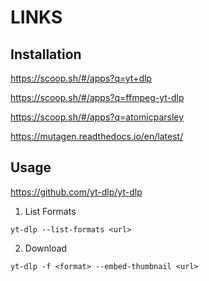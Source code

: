 # LINKS

## Installation

https://scoop.sh/#/apps?q=yt+dlp

https://scoop.sh/#/apps?q=ffmpeg-yt-dlp

https://scoop.sh/#/apps?q=atomicparsley

https://mutagen.readthedocs.io/en/latest/

## Usage

https://github.com/yt-dlp/yt-dlp

1. List Formats

```
yt-dlp --list-formats <url>
```

2. Download

```
yt-dlp -f <format> --embed-thumbnail <url>
```
